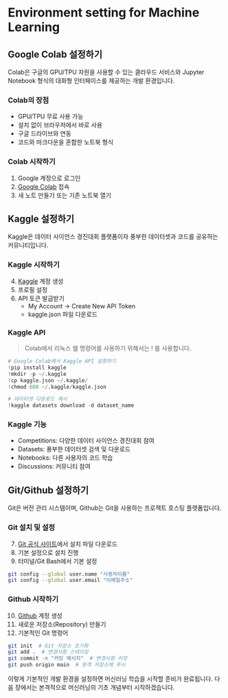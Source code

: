 # Environment setting for Machine Learning

## Google Colab 설정하기

Colab은 구글의 GPU/TPU 자원을 사용할 수 있는 클라우드 서비스와 Jupyter Notebook 형식의 대화형 인터페이스를 제공하는 개발 환경입니다. 

### Colab의 장점
* GPU/TPU 무료 사용 가능
* 설치 없이 브라우저에서 바로 사용
* 구글 드라이브와 연동
* 코드와 마크다운을 혼합한 노트북 형식

### Colab 시작하기
1. Google 계정으로 로그인
2. [Google Colab](https://colab.research.google.com/) 접속
3. 새 노트 만들기 또는 기존 노트북 열기

## Kaggle 설정하기

Kaggle은 데이터 사이언스 경진대회 플랫폼이자 풍부한 데이터셋과 코드를 공유하는 커뮤니티입니다.

### Kaggle 시작하기
4. [Kaggle](https://www.kaggle.com/) 계정 생성
5. 프로필 설정
6. API 토큰 발급받기
   * My Account → Create New API Token
   * kaggle.json 파일 다운로드

### Kaggle API

>  Colab에서 리눅스 쉘 명령어를 사용하기 위해서는 ! 를 사용합니다.

```python
# Google Colab에서 Kaggle API 설정하기
!pip install kaggle
!mkdir -p ~/.kaggle
!cp kaggle.json ~/.kaggle/
!chmod 600 ~/.kaggle/kaggle.json

# 데이터셋 다운로드 예시
!kaggle datasets download -d dataset_name
```

### Kaggle 기능
* Competitions: 다양한 데이터 사이언스 경진대회 참여
* Datasets: 풍부한 데이터셋 검색 및 다운로드
* Notebooks: 다른 사용자의 코드 학습
* Discussions: 커뮤니티 참여


## Git/Github 설정하기

Git은 버전 관리 시스템이며, Github는 Git을 사용하는 프로젝트 호스팅 플랫폼입니다.

### Git 설치 및 설정
7. [Git 공식 사이트](https://git-scm.com/)에서 설치 파일 다운로드
8. 기본 설정으로 설치 진행
9. 터미널/Git Bash에서 기본 설정
```bash
git config --global user.name "사용자이름"
git config --global user.email "이메일주소"
```

### Github 시작하기
10. [Github](https://github.com/) 계정 생성
11. 새로운 저장소(Repository) 만들기
12. 기본적인 Git 명령어
```bash
git init  # Git 저장소 초기화
git add .  # 변경사항 스테이징
git commit -m "커밋 메시지"  # 변경사항 커밋
git push origin main  # 원격 저장소에 푸시
```


이렇게 기본적인 개발 환경을 설정하면 머신러닝 학습을 시작할 준비가 완료됩니다. 다음 장에서는 본격적으로 머신러닝의 기초 개념부터 시작하겠습니다.

